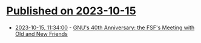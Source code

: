 # [Published on 2023-10-15](index.md)

* [2023-10-15, 11:34:00](https://news.slashdot.org/story/23/10/15/0132244/gnus-40th-anniversary-the-fsfs-meeting-with-old-and-new-friends?utm_source=rss1.0mainlinkanon&utm_medium=feed) - [GNU's 40th Anniversary:  the FSF's Meeting with Old and New Friends](https://news.slashdot.org/story/23/10/15/0132244/gnus-40th-anniversary-the-fsfs-meeting-with-old-and-new-friends?utm_source=rss1.0mainlinkanon&utm_medium=feed)
